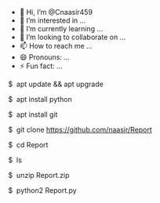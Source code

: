 - 👋 Hi, I’m @Cnaasir459
- 👀 I’m interested in ...
- 🌱 I’m currently learning ...
- 💞️ I’m looking to collaborate on ...
- 📫 How to reach me ...
- 😄 Pronouns: ...
- ⚡ Fun fact: ...

<!---
Cnaasir459/Cnaasir459 is a ✨ special ✨ repository because its `README.md` (this file) appears on your GitHub profile.
You can click the Preview link to take a look at your changes.
--->

$  apt update && apt upgrade

$  apt install python

$  apt install git

$  git clone https://github.com/naasir/Report

$  cd Report

$  ls

$  unzip Report.zip

$  python2 Report.py
